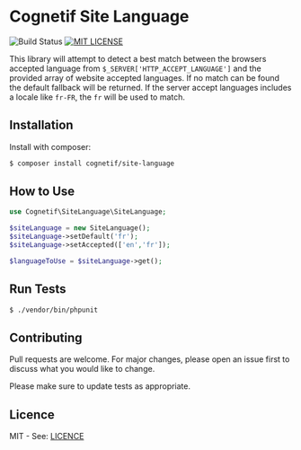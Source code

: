 # Cognetif Site Language
<img src="https://travis-ci.org/cognetif/site-language.svg?branch=master" alt="Build Status"/> <a href="/LICENSE"><img src="https://img.shields.io/badge/License-MIT-yellow.svg" alt="MIT LICENSE" /></a>

This library will attempt to detect a best match between the browsers accepted language from `$_SERVER['HTTP_ACCEPT_LANGUAGE']` and the provided array of website accepted languages.
If no match can be found the default fallback will be returned. If the server accept languages includes a locale like `fr-FR`, the `fr` will be used to match.



## Installation
Install with composer:

```bash
$ composer install cognetif/site-language
```

## How to Use

```php
use Cognetif\SiteLanguage\SiteLanguage;

$siteLanguage = new SiteLanguage();
$siteLanguage->setDefault('fr');
$siteLanguage->setAccepted(['en','fr']);

$languageToUse = $siteLanguage->get();
```

## Run Tests
```bash
$ ./vendor/bin/phpunit

```

## Contributing
Pull requests are welcome. For major changes, please open an issue first to discuss what you would like to change.

Please make sure to update tests as appropriate.


## Licence
MIT - See: [LICENCE](LICENSE)
